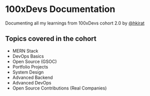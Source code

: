 # 100xDevs Documentation

Documenting all my learnings from 100xDevs cohort 2.0 by [@hkirat](https://github.com/hkirat)

## Topics covered in the cohort

- MERN Stack
- DevOps Basics
- Open Source (GSOC)
- Portfolio Projects
- System Design
- Advanced Backend
- Advanced DevOps
- Open Source Contributions (Real Companies)
